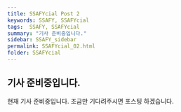 ```yaml
---
title: SSAFYcial Post 2
keywords: SSAFY, SSAFYcial
tags:  SSAFY, SSAFYcial
summary: "기사 준비중입니다."
sidebar: SSAFY_sidebar
permalink: SSAFYcial_02.html
folder: SSAFYcial
---
```


## 기사 준비중입니다.

현재 기사 준비중입니다.
조금만 기다려주시면 포스팅 하겠습니다.
